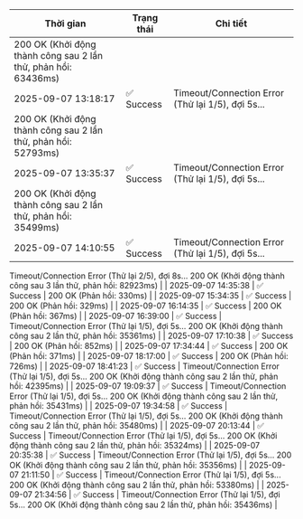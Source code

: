 | Thời gian | Trạng thái | Chi tiết |
|---|---|---|
200 OK (Khởi động thành công sau 2 lần thử, phản hồi: 63436ms) |
| 2025-09-07 13:18:17 | ✅ Success | Timeout/Connection Error (Thử lại 1/5), đợi 5s...
200 OK (Khởi động thành công sau 2 lần thử, phản hồi: 52793ms) |
| 2025-09-07 13:35:37 | ✅ Success | Timeout/Connection Error (Thử lại 1/5), đợi 5s...
200 OK (Khởi động thành công sau 2 lần thử, phản hồi: 35499ms) |
| 2025-09-07 14:10:55 | ✅ Success | Timeout/Connection Error (Thử lại 1/5), đợi 5s...
Timeout/Connection Error (Thử lại 2/5), đợi 8s...
200 OK (Khởi động thành công sau 3 lần thử, phản hồi: 82923ms) |
| 2025-09-07 14:35:38 | ✅ Success | 200 OK (Phản hồi: 330ms) |
| 2025-09-07 15:34:35 | ✅ Success | 200 OK (Phản hồi: 329ms) |
| 2025-09-07 16:14:35 | ✅ Success | 200 OK (Phản hồi: 367ms) |
| 2025-09-07 16:39:00 | ✅ Success | Timeout/Connection Error (Thử lại 1/5), đợi 5s...
200 OK (Khởi động thành công sau 2 lần thử, phản hồi: 35361ms) |
| 2025-09-07 17:10:38 | ✅ Success | 200 OK (Phản hồi: 852ms) |
| 2025-09-07 17:34:44 | ✅ Success | 200 OK (Phản hồi: 371ms) |
| 2025-09-07 18:17:00 | ✅ Success | 200 OK (Phản hồi: 726ms) |
| 2025-09-07 18:41:23 | ✅ Success | Timeout/Connection Error (Thử lại 1/5), đợi 5s...
200 OK (Khởi động thành công sau 2 lần thử, phản hồi: 42395ms) |
| 2025-09-07 19:09:37 | ✅ Success | Timeout/Connection Error (Thử lại 1/5), đợi 5s...
200 OK (Khởi động thành công sau 2 lần thử, phản hồi: 35431ms) |
| 2025-09-07 19:34:58 | ✅ Success | Timeout/Connection Error (Thử lại 1/5), đợi 5s...
200 OK (Khởi động thành công sau 2 lần thử, phản hồi: 35480ms) |
| 2025-09-07 20:13:44 | ✅ Success | Timeout/Connection Error (Thử lại 1/5), đợi 5s...
200 OK (Khởi động thành công sau 2 lần thử, phản hồi: 35324ms) |
| 2025-09-07 20:35:38 | ✅ Success | Timeout/Connection Error (Thử lại 1/5), đợi 5s...
200 OK (Khởi động thành công sau 2 lần thử, phản hồi: 35356ms) |
| 2025-09-07 21:11:50 | ✅ Success | Timeout/Connection Error (Thử lại 1/5), đợi 5s...
200 OK (Khởi động thành công sau 2 lần thử, phản hồi: 53380ms) |
| 2025-09-07 21:34:56 | ✅ Success | Timeout/Connection Error (Thử lại 1/5), đợi 5s...
200 OK (Khởi động thành công sau 2 lần thử, phản hồi: 35436ms) |
